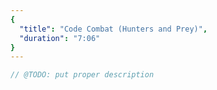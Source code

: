 ```yaml
---
{
  "title": "Code Combat (Hunters and Prey)",
  "duration": "7:06"
}
---
```


```js
// @TODO: put proper description
```
